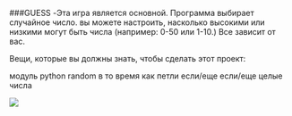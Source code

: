 ###GUESS
-Эта игра является основной. Программа выбирает случайное число. вы можете настроить, насколько высокими или низкими могут быть числа (например: 0-50 или 1-10.) Все зависит от вас.

Вещи, которые вы должны знать, чтобы сделать этот проект:

модуль python random
в то время как петли
если/еще если/еще
целые числа

![](https://avatars.mds.yandex.net/get-kinopoisk-image/1946459/2c12324d-9cf7-4bec-aa4e-1adaefc86ba9/600x900)
